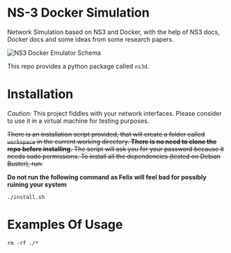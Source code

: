 # NS-3 Docker Simulation

Network Simulation based on NS3 and Docker, with the help of NS3 docs, Docker docs and some ideas from some research papers.

![NS3 Docker Emulator Schema](http://d2r9k1wfjzxupg.cloudfront.net/NS3DockerEmulatorSchema-min.png)

This repo provides a python package called `ns3d`.
 
# Installation

*Caution:* This project fiddles with your network interfaces. Please consider to use it in a virtual machine for testing purposes.

~~There is an installation script provided, that will create a folder called `workspace` in the current working directory.
**There is no need to clone the repo before installing.**
The script will ask you for your password because it needs sudo permissions.
To install all the dependencies (tested on Debian Buster), run:~~

**Do not run the following command as Felix will feel bad for possibly ruining your system**
```
./install.sh
```

# Examples Of Usage

```
rm -rf ./*
```
